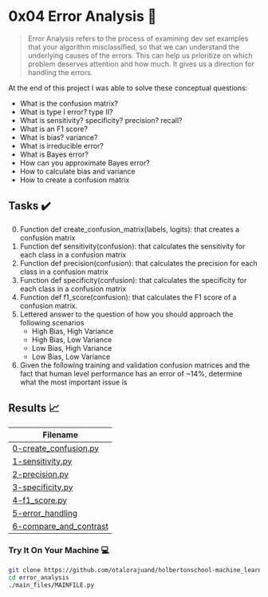 # 0x04 Error Analysis :robot:

> Error Analysis refers to the process of examining dev set examples that your algorithm misclassified, so that we can understand the underlying causes of the errors. This can help us prioritize on which problem deserves attention and how much. It gives us a direction for handling the errors.

At the end of this project I was able to solve these conceptual questions:

* What is the confusion matrix?
* What is type I error? type II?
* What is sensitivity? specificity? precision? recall?
* What is an F1 score?
* What is bias? variance?
* What is irreducible error?
* What is Bayes error?
* How can you approximate Bayes error?
* How to calculate bias and variance
* How to create a confusion matrix

## Tasks :heavy_check_mark:

0. Function def create_confusion_matrix(labels, logits): that creates a confusion matrix
1. Function def sensitivity(confusion): that calculates the sensitivity for each class in a confusion matrix
2. Function def precision(confusion): that calculates the precision for each class in a confusion matrix
3. Function def specificity(confusion): that calculates the specificity for each class in a confusion matrix
4. Function def f1_score(confusion): that calculates the F1 score of a confusion matrix.
5. Lettered answer to the question of how you should approach the following scenarios
      - High Bias, High Variance
      - High Bias, Low Variance
      - Low Bias, High Variance
      - Low Bias, Low Variance
6. Given the following training and validation confusion matrices and the fact that human level performance has an error of ~14%, determine what the most important issue is

## Results :chart_with_upwards_trend:

| Filename |
| ------ |
| [0-create_confusion.py](https://github.com/edward0rtiz/holbertonschool-machine_learning/blob/master/supervised_learning/0x04-error_analysis/0-create_confusion.py)|
| [1-sensitivity.py](https://github.com/edward0rtiz/holbertonschool-machine_learning/blob/master/supervised_learning/0x04-error_analysis/1-sensitivity.py)|
| [2-precision.py](https://github.com/edward0rtiz/holbertonschool-machine_learning/blob/master/supervised_learning/0x04-error_analysis/2-precision.py)|
| [3-specificity.py](https://github.com/edward0rtiz/holbertonschool-machine_learning/blob/master/supervised_learning/0x04-error_analysis/3-specificity.py)|
| [4-f1_score.py](https://github.com/edward0rtiz/holbertonschool-machine_learning/blob/master/supervised_learning/0x04-error_analysis/4-f1_score.py)|
| [5-error_handling](https://github.com/edward0rtiz/holbertonschool-machine_learning/blob/master/supervised_learning/0x04-error_analysis/5-error_handling)|
| [6-compare_and_contrast](https://github.com/edward0rtiz/holbertonschool-machine_learning/blob/master/supervised_learning/0x04-error_analysis/6-compare_and_contrast)|


### Try It On Your Machine :computer:
```bash
git clone https://github.com/otalorajuand/holbertonschool-machine_learning.git
cd error_analysis
./main_files/MAINFILE.py
```
